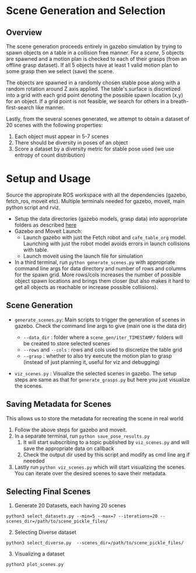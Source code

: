 # Scene Generation and Selection

## Overview
The scene generation proceeds entirely in gazebo simulation by trying to spawn objects on a table in a collision free manner. For a *scene*, 5 objects are spawned and a motion plan is checked to each of their grasps (from an offline grasp dataset). If all 5 objects have at least 1 valid motion plan to some grasp then we select (save) the scene.

The objects are spawned in a randomly chosen stable pose along with a random rotation around Z axis applied. The table's surface is discretized into a grid with each grid point denoting the possible spawn location (x,y) for an object. If a grid point is not feasible, we search for others in a breath-first-search like manner.

Lastly, from the several scenes generated, we attempt to obtain a dataset of 20 scenes with the following properties:
1. Each object must appear in 5-7 scenes
2. There should be diversity in poses of an object
3. Score a dataset by a diversity metric for stable pose used (we use entropy of count distribution)

# Setup and Usage
Source the appropirate ROS workspace with all the dependencies (gazebo, fetch_ros, moveit etc). Multiple terminals needed for gazebo, moveit, main python script and rviz.

- Setup the data directories (gazebo models, grasp data) into appropriate folders as described [here](../../README.md#data-setup)
- Gazebo and Moveit Launch: 
  - Launch gazebo with just the Fetch robot and `cafe_table_org` model. Launching with just the robot model avoids errors in launch collisions with table.
  - Launch moveit using the launch file for simulation
- In a third terminal, run `python generate_scenes.py` with appropriate command line args for data directory and number of rows and columns for the spawn grid. More rows/cols increases the number of possible object spawn locations and brings them closer (but also makes it hard to get all objects as reachable or increase possible collisions).

## Scene Generation
- `generate_scenes.py`: Main scripts to trigger the generation of scenes in gazebo. Check the command line args to give (main one is the data dir)
  - `--data_dir` : folder where a `scene_gen/iter_TIMESTAMP/` folders will be created to store selected scenes
  - `--rows` and `--cols` : rows and cols used to discretize the table grid
  - `--grasp` : whether to also try execute the motion plan to grasp (instead of just planning it, useful for viz and debugging) 

- `viz_scenes.py` : Visualize the selected scenes in gazebo. The setup steps are same as that for `generate_grasps.py` but here you just visualize the scenes.

## Saving Metadata for Scenes
This allows us to store the metadata for recreating the scene in real world

1. Follow the above steps for gazebo and moveit.
2. In a separate terminal, run `python save_pose_results.py`
   1. It will start subscribing to a topic published by `viz_scenes.py` and will
      save the appropriate data on callback
   2. Check the output dir used by this script and modify as cmd line arg if neeeded
3. Lastly run `python viz_scenes.py` which will start visualizing the scenes. You can iterate over the desired scenes to save their metadata.


## Selecting Final Scenes
1. Generate 20 Datasets, each having 20 scenes
  ```Shell
  python3 select_datasets.py --min=5 --max=7 --iterations=20 --scenes_dir=/path/to/scene_pickle_files/ 
  ```
2. Selecting Diverse dataset
  ```Shell
  python3 select_diverse.py  --scenes_dir=/path/to/scene_pickle_files/ 
  ```
3. Visualizing a dataset
  ```Shell
  python3 plot_scenes.py
  ```

